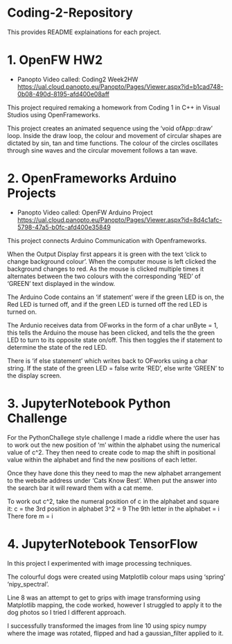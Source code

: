 # Coding-2-Repository

This provides README explainations for each project. 



# 1. OpenFW HW2 
- Panopto Video called: Coding2 Week2HW
https://ual.cloud.panopto.eu/Panopto/Pages/Viewer.aspx?id=b1cad748-0b08-490d-8195-afd400e08aff

This project required remaking a homework from Coding 1 in C++ in Visual Studios using OpenFrameworks.

This project creates an animated sequence using the ‘void ofApp::draw’ loop. Inside the draw loop, the colour and movement of circular shapes are dictated by sin, tan and time functions. The colour of the circles oscillates through sine waves and the circular movement follows a tan wave. 





# 2. OpenFrameworks Arduino Projects
- Panopto Video called: OpenFW Arduino Project
https://ual.cloud.panopto.eu/Panopto/Pages/Viewer.aspx?id=8d4c1afc-5798-47a5-b0fc-afd400e35849

This project connects Arduino Communication with Openframeworks. 

When the Output Display first appears it is green with the text ‘click to change background colour’. When the computer mouse is left clicked the background changes to red. As the mouse is clicked multiple times it alternates between the two colours with the corresponding ‘RED’ of ‘GREEN’ text displayed in the window.

The Arduino Code contains an ‘if statement’ were if the green LED is on, the Red LED is turned off, and if the green LED is turned off the red LED is turned on. 

The Ardunio receives data from OFworks in the form of a char unByte = 1, this tells the Arduino the mouse has been clicked, and tells the the green LED to turn to its opposite state on/off. This then toggles the if statement to determine the state of the red LED. 

There is ‘if else statement’ which writes back to OFworks using a char string. If the state of the green LED = false write ‘RED’, else write ‘GREEN’ to the display screen.





# 3. JupyterNotebook Python Challenge 

For the PythonChallege style challenge I made a riddle where the user has to work out the new position of ‘m’ within the alphabet using the numerical value of c^2. They then need to create code to map the shift in positional value within  the alphabet and find the new positions of each letter. 

Once they have done this they need to map the new alphabet arrangement to the website address under ‘Cats Know Best’. When put the answer into the search bar it will reward them with a cat meme. 

To work out c^2, take the numeral position of c in the alphabet and square it:
 c = the 3rd position in alphabet
 3^2 = 9
 The 9th letter in the alphabet = i 
 There fore m = i





# 4. JupyterNotebook TensorFlow

In this project I experimented with image processing techniques. 

The colourful dogs were created using Matplotlib colour maps using ‘spring' ‘nipy_spectral’.

Line 8 was an attempt to get to grips with image transforming using Matplotlib mapping, the code worked, however I struggled to apply it to the dog photos so I tried I different approach. 

I successfully transformed the images from line 10 using spicy numpy where the image was rotated, flipped and had a gaussian_filter applied to it.
